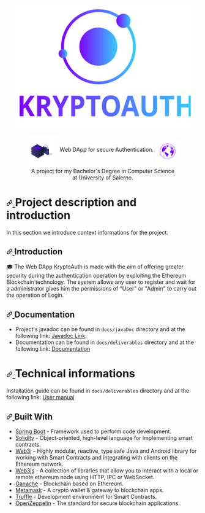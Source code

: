 <p align="center">
  <img width="460px" src="./KryptoAuth/src/main/resources/static/img/logo/logo-blu.svg">
</p>
<p align="center" dir="auto">
  <img align="middle" width="85px" src="./KryptoAuth/src/main/resources/static/img/illustrations/token-lock.svg"/> 
  Web DApp for secure Authentication.
  <img align="middle" width="65px" src="./KryptoAuth/src/main/resources/static/img/illustrations/world.svg"/><br>
  A project for my Bachelor's Degree in Computer Science <br>at University of Salerno.
</p>

<h1 dir="auto">
  <a id="user-content-project-description-and-introduction" class="anchor" aria-hidden="true" href="#project-description-and-introduction">
    <svg class="octicon octicon-link" viewBox="0 0 16 16" version="1.1" width="16" height="16" aria-hidden="true"><path fill-rule="evenodd" d="M7.775 3.275a.75.75 0 001.06 1.06l1.25-1.25a2 2 0 112.83 2.83l-2.5 2.5a2 2 0 01-2.83 0 .75.75 0 00-1.06 1.06 3.5 3.5 0 004.95 0l2.5-2.5a3.5 3.5 0 00-4.95-4.95l-1.25 1.25zm-4.69 9.64a2 2 0 010-2.83l2.5-2.5a2 2 0 012.83 0 .75.75 0 001.06-1.06 3.5 3.5 0 00-4.95 0l-2.5 2.5a3.5 3.5 0 004.95 4.95l1.25-1.25a.75.75 0 00-1.06-1.06l-1.25 1.25a2 2 0 01-2.83 0z">
      </path>
    </svg>
  </a>
  Project description and introduction
</h1>
<p dir="auto">In this section we introduce context informations for the project.</p>
<h2 dir="auto">
  <a id="user-content-introduction" class="anchor" aria-hidden="true" href="#introduction"><svg class="octicon octicon-link" viewBox="0 0 16 16" version="1.1" width="16" height="16" aria-hidden="true">
    <path fill-rule="evenodd" d="M7.775 3.275a.75.75 0 001.06 1.06l1.25-1.25a2 2 0 112.83 2.83l-2.5 2.5a2 2 0 01-2.83 0 .75.75 0 00-1.06 1.06 3.5 3.5 0 004.95 0l2.5-2.5a3.5 3.5 0 00-4.95-4.95l-1.25 1.25zm-4.69 9.64a2 2 0 010-2.83l2.5-2.5a2 2 0 012.83 0 .75.75 0 001.06-1.06 3.5 3.5 0 00-4.95 0l-2.5 2.5a3.5 3.5 0 004.95 4.95l1.25-1.25a.75.75 0 00-1.06-1.06l-1.25 1.25a2 2 0 01-2.83 0z">
    </path>
    </svg>
  </a>
  Introduction
</h2>
<p dir="auto">
  🎓 The Web DApp KryptoAuth is made with the aim of offering greater security during the authentication operation by exploiting the Ethereum Blockchain technology. The system allows any user to register and wait for a administrator gives him the permissions of "User" or "Admin" to carry out the operation of Login.
</p>
<h2 dir="auto">
  <a id="user-content-documentation" class="anchor" aria-hidden="true" href="#documentation">
    <svg class="octicon octicon-link" viewBox="0 0 16 16" version="1.1" width="16" height="16" aria-hidden="true">
      <path fill-rule="evenodd" d="M7.775 3.275a.75.75 0 001.06 1.06l1.25-1.25a2 2 0 112.83 2.83l-2.5 2.5a2 2 0 01-2.83 0 .75.75 0 00-1.06 1.06 3.5 3.5 0 004.95 0l2.5-2.5a3.5 3.5 0 00-4.95-4.95l-1.25 1.25zm-4.69 9.64a2 2 0 010-2.83l2.5-2.5a2 2 0 012.83 0 .75.75 0 001.06-1.06 3.5 3.5 0 00-4.95 0l-2.5 2.5a3.5 3.5 0 004.95 4.95l1.25-1.25a.75.75 0 00-1.06-1.06l-1.25 1.25a2 2 0 01-2.83 0z">
      </path>
    </svg>
  </a>
  Documentation
</h2>
<ul dir="auto">
<li>Project's javadoc can be found in <code>docs/javaDoc</code> directory and at the following link: <a href="https://alberto-00.github.io/Blockchain-Authentication/" rel="nofollow">Javadoc Link</a>.</li>
<li>Documentation can be found in <code>docs/deliverables</code> directory and at the following link: <a href="https://alberto-00.github.io/Blockchain-Authentication/" rel="nofollow">Documentation</a></li>
</ul>
<h1 dir="auto">
  <a id="user-content-technical-informations" class="anchor" aria-hidden="true" href="#technical-informations">
    <svg class="octicon octicon-link" viewBox="0 0 16 16" version="1.1" width="16" height="16" aria-hidden="true">
      <path fill-rule="evenodd" d="M7.775 3.275a.75.75 0 001.06 1.06l1.25-1.25a2 2 0 112.83 2.83l-2.5 2.5a2 2 0 01-2.83 0 .75.75 0 00-1.06 1.06 3.5 3.5 0 004.95 0l2.5-2.5a3.5 3.5 0 00-4.95-4.95l-1.25 1.25zm-4.69 9.64a2 2 0 010-2.83l2.5-2.5a2 2 0 012.83 0 .75.75 0 001.06-1.06 3.5 3.5 0 00-4.95 0l-2.5 2.5a3.5 3.5 0 004.95 4.95l1.25-1.25a.75.75 0 00-1.06-1.06l-1.25 1.25a2 2 0 01-2.83 0z">
      </path>
    </svg>
  </a>
  Technical informations
</h1>
<p dir="auto">Installation guide can be found in <code>docs/deliverables</code> directory and at the following link: <a href="https://github.com/Alberto-00/Blockchain-Authentication/blob/main/docs/deliverables/MDI.pdf" rel="nofollow">User manual</a>
</p>
<h2 dir="auto">
  <a id="user-content-built-with" class="anchor" aria-hidden="true" href="#built-with"><svg class="octicon octicon-link" viewBox="0 0 16 16" version="1.1" width="16" height="16" aria-hidden="true">
    <path fill-rule="evenodd" d="M7.775 3.275a.75.75 0 001.06 1.06l1.25-1.25a2 2 0 112.83 2.83l-2.5 2.5a2 2 0 01-2.83 0 .75.75 0 00-1.06 1.06 3.5 3.5 0 004.95 0l2.5-2.5a3.5 3.5 0 00-4.95-4.95l-1.25 1.25zm-4.69 9.64a2 2 0 010-2.83l2.5-2.5a2 2 0 012.83 0 .75.75 0 001.06-1.06 3.5 3.5 0 00-4.95 0l-2.5 2.5a3.5 3.5 0 004.95 4.95l1.25-1.25a.75.75 0 00-1.06-1.06l-1.25 1.25a2 2 0 01-2.83 0z">
    </path>
    </svg>
  </a>
  Built With
  </h2>
<ul dir="auto">
  <li><a href="https://spring.io/projects/spring-boot" rel="nofollow">Spring Boot</a> - Framework used to perform code development.</li>
  <li><a href="https://docs.soliditylang.org/en/v0.8.15/" rel="nofollow">Solidity</a> - Object-oriented, high-level language for implementing smart contracts.</li>
  <li><a href="https://docs.web3j.io/4.8.7/" rel="nofollow">Web3j</a> - Highly modular, reactive, type safe Java and Android library for working with Smart Contracts and integrating with clients on the Ethereum network.</li>
  <li><a href="https://web3js.readthedocs.io/en/v1.7.5/" rel="nofollow">Web3js</a> - A collection of libraries that allow you to interact with a local or remote ethereum node using HTTP, IPC or WebSocket.</li>
  <li><a href="https://trufflesuite.com/ganache/" rel="nofollow">Ganache</a> - Blockchain based on Ethereum.</li>
  <li><a href="https://metamask.io/" rel="nofollow">Metamask</a> - A crypto wallet & gateway to blockchain apps.</li>
  <li><a href="https://trufflesuite.com/" rel="nofollow">Truffle</a> - Development environment for Smart Contracts.</li>
  <li><a href="https://www.openzeppelin.com/" rel="nofollow">OpenZeppelin</a> - The standard for secure blockchain applications.</li>
</ul>


